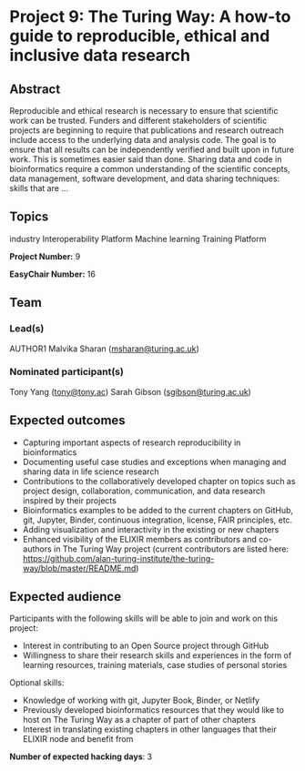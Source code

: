 # Project 9: The Turing Way: A how-to guide to reproducible, ethical and inclusive data research

## Abstract

Reproducible and ethical research is necessary to ensure that scientific work can be trusted. Funders and different stakeholders of scientific projects are beginning to require that publications and research outreach include access to the underlying data and analysis code. The goal is to ensure that all results can be independently verified and built upon in future work. This is sometimes easier said than done. Sharing data and code in bioinformatics require a common understanding of the scientific concepts, data management, software development, and data sharing techniques: skills that are ...

## Topics

industry
 Interoperability Platform
 Machine learning
 Training Platform

**Project Number:** 9



**EasyChair Number:** 16

## Team

### Lead(s)

AUTHOR1 Malvika Sharan (msharan@turing.ac.uk)

### Nominated participant(s)

Tony Yang (tony@tony.ac)
 Sarah Gibson (sgibson@turing.ac.uk)

## Expected outcomes

- Capturing important aspects of research reproducibility in bioinformatics
 - Documenting useful case studies and exceptions when managing and sharing data in life science research
 - Contributions to the collaboratively developed chapter on topics such as project design, collaboration, communication, and data research inspired by their projects
 - Bioinformatics examples to be added to the current chapters on GitHub, git, Jupyter, Binder, continuous integration, license, FAIR principles, etc.
 - Adding visualization and interactivity in the existing or new chapters
 - Enhanced visibility of the ELIXIR members as contributors and co-authors in The Turing Way project (current contributors are listed here: https://github.com/alan-turing-institute/the-turing-way/blob/master/README.md)

## Expected audience

Participants with the following skills will be able to join and work on this project:
 
 - Interest in contributing to an Open Source project through GitHub
 - Willingness to share their research skills and experiences in the form of learning resources, training materials, case studies of personal stories
 
 Optional skills: 
 - Knowledge of working with git, Jupyter Book, Binder, or Netlify
 - Previously developed bioinformatics resources that they would like to host on The Turing Way as a chapter of part of other chapters
 - Interest in translating existing chapters in other languages that their ELIXIR node and benefit from

**Number of expected hacking days**: 3

